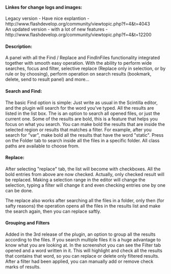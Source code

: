 <h4>Linkes for change logs and images:</h4> 
Legacy version - Have nice explantion - http://www.flashdevelop.org/community/viewtopic.php?f=4&t=4043 </br>
An updated version - with a lot of new features - http://www.flashdevelop.org/community/viewtopic.php?f=4&t=12200

<h4>Description:</h4>
A panel with all the Find / Replace and FindInFiles functionality integrated together with smooth easy operation.
With the ability to perform wide searches, focus and filter, selective replace (Replace only in selection, 
or by rule or by choosing), perform operation on search results (bookmark, delete, send to result panel) and more...

<h4>Search and Find:</h4>
The basic Find option is simple: Just write as usual in the Scintilla editor, and the plugin will search for the word you've typed.
All the results are listed in the list box. The is an option to search all opened files, or just the current one.
Some of the results are bold, this is a feature that helps you focus on what you search. You can make bold the results that are inside the selected region or results that matches a filter.
For example, after you search for "var", make bold all the results that have the word "static".
Press on the Folder tab to search inside all the files in a specific folder. All class paths are available to choose from.

<h4>Replace:</h4>
After selecting "replace" tab, the list will become with checkboxes. All the bold entries from above are now checked. Actually, only checked result will be replaced. Making a selection range in the editor will change the selection, typing a filter will change it and even checking entries one by one can be done.

The replace also works after searching all the files in a folder, only then (for safty reasons) the operation opens all the files in the results list and make the search again, then you can replace saftly.

<h4>Grouping and Filters</h4>
Added in the 3rd release of the plugin, an option to group all the results according to the files. If you search multiple files it is a huge advantage to know what you are looking at.
In the screenshot you can see the Filter tab opened and a word written in it. This will highlight and check all the results that contains that word, so you can replace or delete only filtered results. After a filter had been applied, you can manually add or remove check marks of results.
